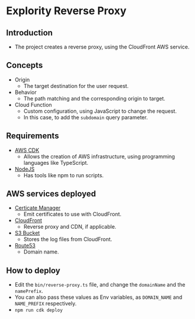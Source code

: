 # Explority Reverse Proxy

## Introduction

- The project creates a reverse proxy, using the CloudFront AWS service.

## Concepts

- Origin
    - The target destination for the user request.
- Behavior
    - The path matching and the corresponding origin to target.
- Cloud Function
    - Custom configuration, using JavaScript to change the request.
    - In this case, to add the `subdomain` query parameter.

## Requirements

- [AWS CDK](https://docs.aws.amazon.com/cdk/v2/guide/getting_started.html)
    - Allows the creation of AWS infrastructure, using programming languages like TypeScript.
- [NodeJS](https://nodejs.org/en/)
    - Has tools like npm to run scripts.

## AWS services deployed

- [Certicate Manager](https://aws.amazon.com/certificate-manager/)
    - Emit certificates to use with CloudFront.
- [CloudFront](https://aws.amazon.com/cloudfront/)
    - Reverse proxy and CDN, if applicable.
- [S3 Bucket](https://aws.amazon.com/s3/)
    - Stores the log files from CloudFront.
- [Route53](https://aws.amazon.com/route53/)
    - Domain name.

## How to deploy

- Edit the `bin/reverse-proxy.ts` file, and change the `domainName` and the `namePrefix`.
- You can also pass these values as Env variables, as `DOMAIN_NAME` and `NAME_PREFIX` respectively.
- `npm run cdk deploy`
